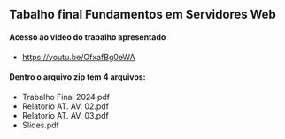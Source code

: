 ## Tabalho final Fundamentos em Servidores Web  

#### Acesso ao video do trabalho apresentado
 - https://youtu.be/OfxafBg0eWA
#### Dentro o arquivo zip tem 4 arquivos:
 - Trabalho Final 2024.pdf
 - Relatorio AT. AV. 02.pdf
 - Relatorio AT. AV. 03.pdf
 - Slides.pdf
